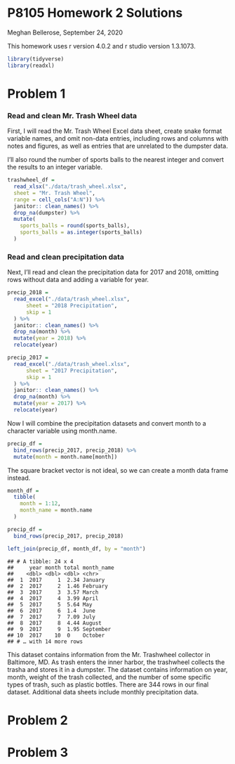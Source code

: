 P8105 Homework 2 Solutions
================
Meghan Bellerose,
September 24, 2020

This homework uses r version 4.0.2 and r studio version 1.3.1073.

``` r
library(tidyverse)
library(readxl)
```

# Problem 1

### Read and clean Mr. Trash Wheel data

First, I will read the Mr. Trash Wheel Excel data sheet, create snake
format variable names, and omit non-data entries, including rows and
columns with notes and figures, as well as entries that are unrelated to
the dumpster data.

I’ll also round the number of sports balls to the nearest integer and
convert the results to an integer variable.

``` r
trashwheel_df =
  read_xlsx("./data/trash_wheel.xlsx",
  sheet = "Mr. Trash Wheel",
  range = cell_cols("A:N")) %>%
  janitor:: clean_names() %>%
  drop_na(dumpster) %>%
  mutate(
    sports_balls = round(sports_balls),
    sports_balls = as.integer(sports_balls)
  ) 
```

### Read and clean precipitation data

Next, I’ll read and clean the precipitation data for 2017 and 2018,
omitting rows without data and adding a variable for year.

``` r
precip_2018 = 
  read_excel("./data/trash_wheel.xlsx",
      sheet = "2018 Precipitation",
      skip = 1
  ) %>%
  janitor:: clean_names() %>%
  drop_na(month) %>%
  mutate(year = 2018) %>%
  relocate(year)

precip_2017 = 
  read_excel("./data/trash_wheel.xlsx",
      sheet = "2017 Precipitation",
      skip = 1
  ) %>%
  janitor:: clean_names() %>%
  drop_na(month) %>%
  mutate(year = 2017) %>%
  relocate(year)
```

Now I will combine the precipitation datasets and convert month to a
character variable using month.name.

``` r
precip_df = 
  bind_rows(precip_2017, precip_2018) %>%
  mutate(month = month.name[month])
```

The square bracket vector is not ideal, so we can create a month data
frame instead.

``` r
month_df = 
  tibble(
    month = 1:12,
    month_name = month.name
  )

precip_df = 
  bind_rows(precip_2017, precip_2018)

left_join(precip_df, month_df, by = "month")
```

    ## # A tibble: 24 x 4
    ##     year month total month_name
    ##    <dbl> <dbl> <dbl> <chr>     
    ##  1  2017     1  2.34 January   
    ##  2  2017     2  1.46 February  
    ##  3  2017     3  3.57 March     
    ##  4  2017     4  3.99 April     
    ##  5  2017     5  5.64 May       
    ##  6  2017     6  1.4  June      
    ##  7  2017     7  7.09 July      
    ##  8  2017     8  4.44 August    
    ##  9  2017     9  1.95 September 
    ## 10  2017    10  0    October   
    ## # … with 14 more rows

This dataset contains information from the Mr. Trashwheel collector in
Baltimore, MD. As trash enters the inner harbor, the trashwheel collects
the trasha and stores it in a dumpster. The dataset contains information
on year, month, weight of the trash collected, and the number of some
specific types of trash, such as plastic bottles. There are 344 rows in
our final dataset. Additional data sheets include monthly precipitation
data.

# Problem 2

# Problem 3
